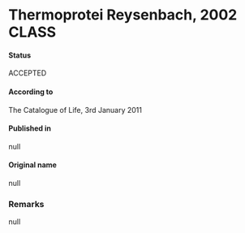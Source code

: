 # Thermoprotei Reysenbach, 2002 CLASS

#### Status
ACCEPTED

#### According to
The Catalogue of Life, 3rd January 2011

#### Published in
null

#### Original name
null

### Remarks
null
